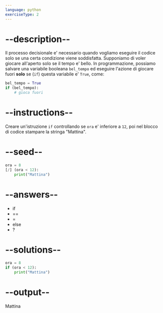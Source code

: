 ```yaml
---
language: python
exerciseType: 2
---
```


# --description--

Il processo decisionale e' necessario quando vogliamo eseguire il codice solo se una certa condizione viene soddisfatta.
Supponiamo di voler giocare all'aperto solo se il tempo e' bello.
In programmazione, possiamo salvare una variabile booleana `bel_tempo` ed eseguire l'azione di giocare fuori **solo** se (`if`) questa variabile e' `True`, come:
```python
bel_tempo = True
if (bel_tempo):
    # gioca fuori
```

# --instructions--

Creare un'istruzione `if` controllando se `ora` e' inferiore a `12`, poi nel blocco di codice stampare la stringa "Mattina".

# --seed--

```python
ora = 8
[/] (ora < 12):
    print("Mattina")
```

# --answers--

- if
- ==
- =
- else
- ?

# --solutions--

```python
ora = 8
if (ora < 12):
    print("Mattina")
```

# --output--

Mattina

